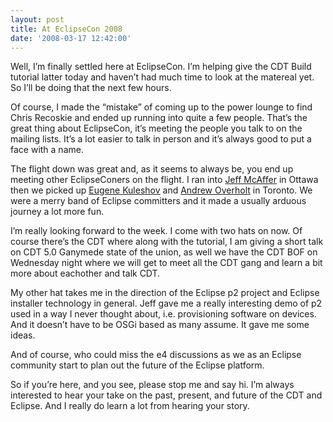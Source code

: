 ```yaml
---
layout: post
title: At EclipseCon 2008
date: '2008-03-17 12:42:00'
---
```



Well, I’m finally settled here at EclipseCon. I’m helping give the CDT Build tutorial latter today and haven’t had much time to look at the matereal yet. So I’ll be doing that the next few hours.

Of course, I made the “mistake” of coming up to the power lounge to find Chris Recoskie and ended up running into quite a few people. That’s the great thing about EclipseCon, it’s meeting the people you talk to on the mailing lists. It’s a lot easier to talk in person and it’s always good to put a face with a name.

The flight down was great and, as it seems to always be, you end up meeting other EclipseConers on the flight. I ran into [Jeff McAffer](http://dev.eclipse.org/blogs/jeff) in Ottawa then we picked up [Eugene Kuleshov](http://www.jroller.com/eu/) and [Andrew Overholt](http://overholt.ca/wp) in Toronto. We were a merry band of Eclipse committers and it made a usually arduous journey a lot more fun.

I’m really looking forward to the week. I come with two hats on now. Of course there’s the CDT where along with the tutorial, I am giving a short talk on CDT 5.0 Ganymede state of the union, as well we have the CDT BOF on Wednesday night where we will get to meet all the CDT gang and learn a bit more about eachother and talk CDT.

My other hat takes me in the direction of the Eclipse p2 project and Eclipse installer technology in general. Jeff gave me a really interesting demo of p2 used in a way I never thought about, i.e. provisioning software on devices. And it doesn’t have to be OSGi based as many assume. It gave me some ideas.

And of course, who could miss the e4 discussions as we as an Eclipse community start to plan out the future of the Eclipse platform.

So if you’re here, and you see, please stop me and say hi. I’m always interested to hear your take on the past, present, and future of the CDT and Eclipse. And I really do learn a lot from hearing your story.


